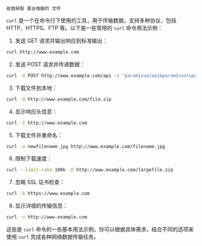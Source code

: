 ` 给我获取 某台电脑的 文件 `


`curl` 是一个在命令行下使用的工具，用于传输数据，支持多种协议，包括 HTTP、HTTPS、FTP 等。以下是一些常用的 `curl` 命令用法示例：

1. 发送 GET 请求并输出响应到标准输出：
```bash
curl http://www.example.com
```

2. 发送 POST 请求并传递数据：
```bash
curl -X POST http://www.example.com/api -d "param1=value1&param2=value2"
```

3. 下载文件到本地：
```bash
curl -O http://www.example.com/file.zip
```

4. 显示响应头信息：
```bash
curl -I http://www.example.com
```

5. 下载文件并重命名：
```bash
curl -o newfilename.jpg http://www.example.com/filename.jpg
```

6. 限制下载速度：
```bash
curl --limit-rate 100k -O http://www.example.com/largefile.zip
```

7. 忽略 SSL 证书检查：
```bash
curl -k https://www.example.com
```

8. 显示详细的传输信息：
```bash
curl -v http://www.example.com
```

这些是 `curl` 命令的一些基本用法示例。你可以根据具体需求，结合不同的选项来使用 `curl` 完成各种网络数据传输任务。